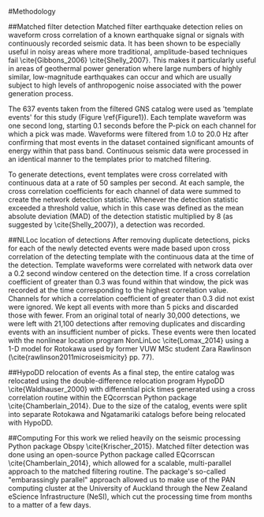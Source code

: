 #Methodology

##Matched filter detection
Matched filter earthquake detection relies on waveform cross correlation of a known earthquake signal or signals with continuously recorded seismic data. It has been shown to be especially useful in noisy areas where more traditional, amplitude-based techniques fail \cite{Gibbons_2006} \cite{Shelly_2007}. This makes it particularly useful in areas of geothermal power generation where large numbers of highly similar, low-magnitude earthquakes can occur and which are usually subject to high levels of anthropogenic noise associated with the power generation process.

The 637 events taken from the filtered GNS catalog were used as 'template events' for this study (Figure \ref{Figure1}). Each template waveform was one second long, starting 0.1 seconds before the P-pick on each channel for which a pick was made. Waveforms were filtered from 1.0 to 20.0 Hz after confirming that most events in the dataset contained significant amounts of energy within that pass band. Continuous seismic data were processed in an identical manner to the templates prior to matched filtering.

To generate detections, event templates were cross correlated with continuous data at a rate of 50 samples per second. At each sample, the cross correlation coefficients for each channel of data were summed to create the network detection statistic. Whenever the detection statistic exceeded a threshold value, which in this case was defined as the mean absolute deviation (MAD) of the detection statistic multiplied by 8 (as suggested by \cite{Shelly_2007}), a detection was recorded.

##NLLoc location of detections
After removing duplicate detections, picks for each of the newly detected events were made based upon cross correlation of the detecting template with the continuous data at the time of the detection. Template waveforms were correlated with network data over a 0.2 second window centered on the detection time. If a cross correlation coefficient of greater than 0.3 was found within that window, the pick was recorded at the time corresponding to the highest correlation value. Channels for which a correlation coefficient of greater than 0.3 did not exist were ignored. We kept all events with more than 5 picks and discarded those with fewer. From an original total of nearly 30,000 detections, we were left with 21,100 detections after removing duplicates and discarding events with an insufficient number of picks. These events were then located with the nonlinear location program NonLinLoc \cite{Lomax_2014} using a 1-D model for Rotokawa used by former VUW MSc student Zara Rawlinson (\cite{rawlinson2011microseismicity} pp. 77).

##HypoDD relocation of events
As a final step, the entire catalog was relocated using the double-difference relocation program HypoDD \cite{Waldhauser_2000} with differential pick times generated using a cross correlation routine within the EQcorrscan Python package \cite{Chamberlain_2014}. Due to the size of the catalog, events were split into separate Rotokawa and Ngatamariki catalogs before being relocated with HypoDD.

##Computing
For this work we relied heavily on the seismic processing Python package Obspy \cite{Krischer_2015}. Matched filter detection was done using an open-source Python package called EQcorrscan \cite{Chamberlain_2014}, which allowed for a scalable, multi-parallel approach to the matched filtering routine. The package's so-called "embarassingly parallel" approach allowed us to make use of the PAN computing cluster at the University of Auckland through the New Zealand eScience Infrastructure (NeSI), which cut the processing time from months to a matter of a few days.
